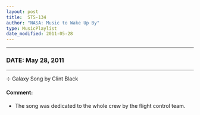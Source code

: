 ```yaml
---
layout: post
title:  STS-134
author: "NASA: Music to Wake Up By"
type: MusicPlaylist
date_modified: 2011-05-28
---
```


----
### DATE: May 28, 2011
----
⊹ Galaxy Song by Clint Black

#### Comment:
* The song was dedicated to the whole crew by the flight control team.
